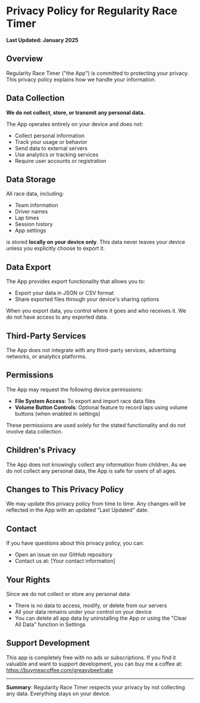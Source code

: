 # Privacy Policy for Regularity Race Timer

**Last Updated: January 2025**

## Overview

Regularity Race Timer ("the App") is committed to protecting your privacy. This privacy policy explains how we handle your information.

## Data Collection

**We do not collect, store, or transmit any personal data.**

The App operates entirely on your device and does not:
- Collect personal information
- Track your usage or behavior
- Send data to external servers
- Use analytics or tracking services
- Require user accounts or registration

## Data Storage

All race data, including:
- Team information
- Driver names
- Lap times
- Session history
- App settings

is stored **locally on your device only**. This data never leaves your device unless you explicitly choose to export it.

## Data Export

The App provides export functionality that allows you to:
- Export your data in JSON or CSV format
- Share exported files through your device's sharing options

When you export data, you control where it goes and who receives it. We do not have access to any exported data.

## Third-Party Services

The App does not integrate with any third-party services, advertising networks, or analytics platforms.

## Permissions

The App may request the following device permissions:
- **File System Access**: To export and import race data files
- **Volume Button Controls**: Optional feature to record laps using volume buttons (when enabled in settings)

These permissions are used solely for the stated functionality and do not involve data collection.

## Children's Privacy

The App does not knowingly collect any information from children. As we do not collect any personal data, the App is safe for users of all ages.

## Changes to This Privacy Policy

We may update this privacy policy from time to time. Any changes will be reflected in the App with an updated "Last Updated" date.

## Contact

If you have questions about this privacy policy, you can:
- Open an issue on our GitHub repository
- Contact us at: [Your contact information]

## Your Rights

Since we do not collect or store any personal data:
- There is no data to access, modify, or delete from our servers
- All your data remains under your control on your device
- You can delete all app data by uninstalling the App or using the "Clear All Data" function in Settings

## Support Development

This app is completely free with no ads or subscriptions. If you find it valuable and want to support development, you can buy me a coffee at: https://buymeacoffee.com/greasybeefcake

---

**Summary**: Regularity Race Timer respects your privacy by not collecting any data. Everything stays on your device.
